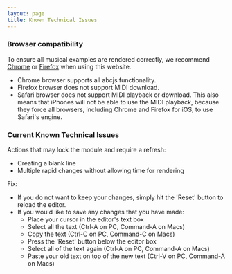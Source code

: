 ```yaml
---
layout: page
title: Known Technical Issues
---
```


### Browser compatibility

To ensure all musical examples are rendered correctly, we recommend [Chrome](https://www.google.com/chrome) or [Firefox](https://www.mozilla.org/firefox/) when using this website.
- Chrome browser supports all abcjs functionality.
- Firefox browser does not support MIDI download.
- Safari browser does not support MIDI playback or download. This also means that iPhones will not be able to use the MIDI playback, because they force all browsers, including Chrome and Firefox for iOS, to use Safari's engine. 

### Current Known Technical Issues

Actions that may lock the module and require a refresh:

- Creating a blank line
- Multiple rapid changes without allowing time for rendering

Fix: 

- If you do not want to keep your changes, simply hit the 'Reset' button to reload the editor. 
- If you would like to save any changes that you have made:
    - Place your cursor in the editor's text box
    - Select all the text (Ctrl-A on PC, Command-A on Macs)
    - Copy the text (Ctrl-C on PC, Command-C on Macs)
    - Press the 'Reset' button below the editor box
    - Select all of the text again (Ctrl-A on PC, Command-A on Macs)
    - Paste your old text on top of the new text (Ctrl-V on PC, Command-A on Macs)